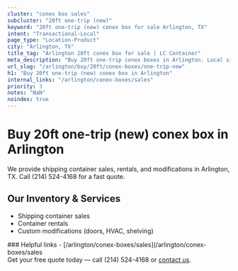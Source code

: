 ```yaml
---
cluster: "conex box sales"
subcluster: "20ft one-trip (new)"
keyword: "20ft one-trip (new) conex box for sale Arlington, TX"
intent: "Transactional-Local"
page_type: "Location-Product"
city: "Arlington, TX"
title_tag: "Arlington 20ft conex box for sale | LC Container"
meta_description: "Buy 20ft one-trip conex boxes in Arlington. Local since 2003. New & used inventory. Fast delivery. Get your free quote — call (214) 524-4168 today."
url_slug: "/arlington/buy/20ft/conex-boxes/one-trip-new"
h1: "Buy 20ft one-trip (new) conex box in Arlington"
internal_links: "/arlington/conex-boxes/sales"
priority: 3
notes: "NaN"
noindex: true
---
```


# Buy 20ft one-trip (new) conex box in Arlington

We provide shipping container sales, rentals, and modifications in Arlington, TX. Call (214) 524-4168 for a fast quote.

## Our Inventory & Services
- Shipping container sales
- Container rentals
- Custom modifications (doors, HVAC, shelving)

<div data-section="internal-links">
### Helpful links
- [/arlington/conex-boxes/sales](/arlington/conex-boxes/sales
</div>

<div data-section="cta">
Get your free quote today — call (214) 524-4168 or <a href="/contact">contact us</a>.
</div>

<script type="application/ld+json">{"@context":"https://schema.org","@type":"FAQPage","mainEntity":[{"@type":"Question","name":"How much does delivery cost in Arlington, TX?","acceptedAnswer":{"@type":"Answer","text":"Delivery costs vary by distance and container size. Most deliveries in Arlington, TX range from $150-$300. Call (214) 524-4168 for an exact quote based on your specific location."}},{"@type":"Question","name":"Do you offer financing or payment plans?","acceptedAnswer":{"@type":"Answer","text":"We accept major credit cards, checks, and can discuss commercial terms for bulk purchases. Call (214) 524-4168 to discuss options."}},{"@type":"Question","name":"Can you customize containers in Arlington, TX?","acceptedAnswer":{"@type":"Answer","text":"Yes — we perform modifications like doors, HVAC, insulation, and shelving. Request a custom quote at (214) 524-4168 or via our contact form."}}]}</script>
